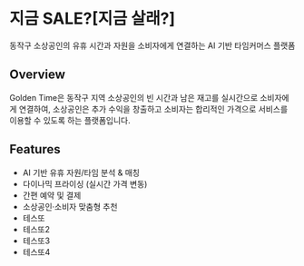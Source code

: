 # 지금 SALE?[지금 살래?]

동작구 소상공인의 유휴 시간과 자원을 소비자에게 연결하는 AI 기반 타임커머스 플랫폼

## Overview

Golden Time은 동작구 지역 소상공인의 빈 시간과 남은 재고를 실시간으로 소비자에게 연결하여, 
소상공인은 추가 수익을 창출하고 소비자는 합리적인 가격으로 서비스를 이용할 수 있도록 하는 플랫폼입니다.

## Features

- AI 기반 유휴 자원/타임 분석 & 매칭
- 다이나믹 프라이싱 (실시간 가격 변동)
- 간편 예약 및 결제
- 소상공인·소비자 맞춤형 추천
- 테스또
- 테스또2
- 테스또3
- 테스또4
